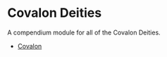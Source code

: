 # Covalon Deities

A compendium module for all of the Covalon Deities.

- [Covalon](https://discord.gg/bGrnWAHM)
